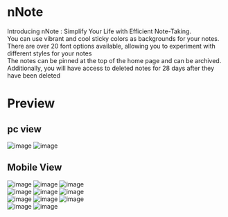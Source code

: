 # nNote
Introducing nNote : Simplify Your Life with Efficient Note-Taking. <br/>
You can use vibrant and cool sticky colors as backgrounds for your notes.  <br/>
There are over 20 font options available, allowing you to experiment with different styles for your notes  <br/>
The notes can be pinned at the top of the home page and can be archived. <br/>
Additionally, you will have access to deleted notes for 28 days after they have been deleted <br/>
 
 
# Preview

## pc view
![image](https://github.com/jamAL108/nNote/assets/115083239/27edaa73-384b-455e-9119-069659fd0544)
![image](https://github.com/jamAL108/nNote/assets/115083239/0f8cac9d-ae9d-461f-be1b-ad7d2bf5842c)


## Mobile View
![image](https://github.com/jamAL108/nNote/assets/115083239/47cc6f17-8261-4d1d-8bb8-7e1389222410)
![image](https://github.com/jamAL108/nNote/assets/115083239/18798004-38f8-4fd7-9382-1ed344b8ef69) 
![image](https://github.com/jamAL108/nNote/assets/115083239/17dd5a09-1149-4556-b823-b90181104dd4) <br/>
![image](https://github.com/jamAL108/nNote/assets/115083239/4ced24d8-115f-4590-9aef-a77720201d05) 
![image](https://github.com/jamAL108/nNote/assets/115083239/c6f3f8d0-b16c-4f91-bd31-825f7a18e7e6) 
![image](https://github.com/jamAL108/nNote/assets/115083239/d5fa4431-24fd-41f5-8ab7-aeda19362c12) <br/>
![image](https://github.com/jamAL108/nNote/assets/115083239/7df9943f-a4f2-44e3-b24d-3b600dc75373) 
![image](https://github.com/jamAL108/nNote/assets/115083239/ca518e78-9ba7-4110-b01d-1a24129e4d74) 
![image](https://github.com/jamAL108/nNote/assets/115083239/0aa36dde-2695-4ac5-a311-3703f414e631)  <br/>
![image](https://github.com/jamAL108/nNote/assets/115083239/41ffdfdf-f45e-444f-8bfa-87d0605f7d73)
![image](https://github.com/jamAL108/nNote/assets/115083239/795c75cc-d922-4478-aaf5-04ce598a1323) 

 
